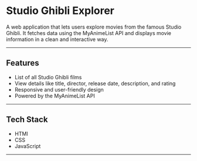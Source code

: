 
# Studio Ghibli Explorer

A web application that lets users explore movies from the famous Studio Ghibli. It fetches data using the MyAnimeList API and displays movie information in a clean and interactive way.

---

## Features

- List of all Studio Ghibli films
- View details like title, director, release date, description, and rating
- Responsive and user-friendly design
- Powered by the MyAnimeList API

---

## Tech Stack
- HTMl
- CSS
- JavaScript

---
